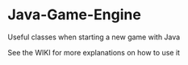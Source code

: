 # Java-Game-Engine
Useful classes when starting a new game with Java

See the WIKI for more explanations on how to use it
